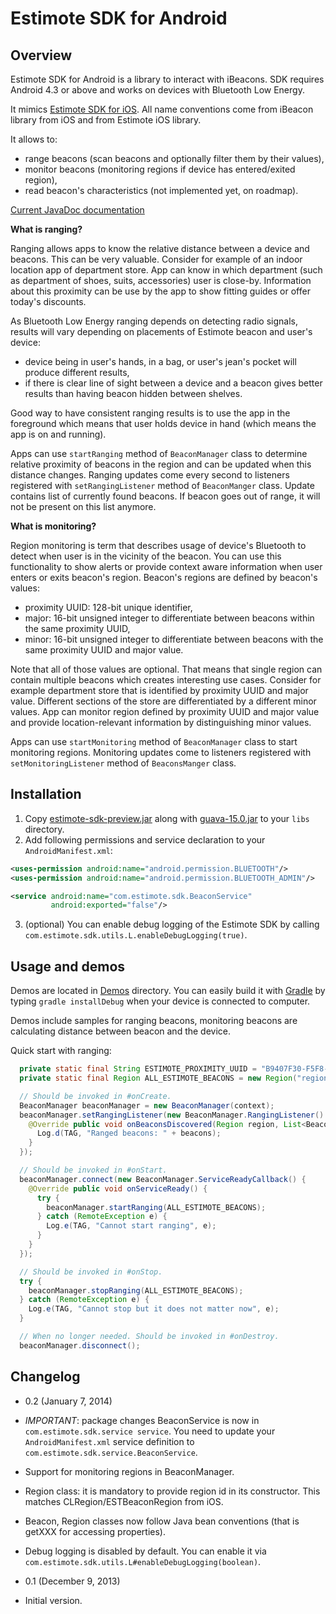 # Estimote SDK for Android #

## Overview ##

Estimote SDK for Android is a library to interact with iBeacons. SDK requires Android 4.3 or above and works on devices with Bluetooth Low Energy.

It mimics [Estimote SDK for iOS](https://github.com/Estimote/iOS-SDK). All name conventions come from iBeacon library from iOS and from Estimote iOS library.

It allows to:
- range beacons (scan beacons and optionally filter them by their values),
- monitor beacons (monitoring regions if device has entered/exited region),
- read beacon's characteristics (not implemented yet, on roadmap).

[Current JavaDoc documentation](http://estimote.github.io/Android-SDK/JavaDocs/)

**What is ranging?**

Ranging allows apps to know the relative distance between a device and beacons. This can be very valuable. Consider for example of an indoor location app of department store. App can know in which department (such as department of shoes, suits, accessories) user is close-by. Information about this proximity can be use by the app to show fitting guides or offer today's discounts.

As Bluetooth Low Energy ranging depends on detecting radio signals, results will vary depending on placements of Estimote beacon and user's device:
- device being in user's hands, in a bag, or user's jean's pocket will produce different results,
- if there is clear line of sight between a device and a beacon gives better results than having beacon hidden between shelves.

Good way to have consistent ranging results is to use the app in the foreground which means that user holds device in hand (which means the app is on and running).

Apps can use `startRanging` method of `BeaconManager` class to determine relative proximity of beacons in the region and can be updated when this distance changes. Ranging updates come every second to listeners registered with `setRangingListener` method of `BeaconManger` class. Update contains list of currently found beacons. If beacon goes out of range, it will not be present on this list anymore.

**What is monitoring?**

Region monitoring is term that describes usage of device's Bluetooth to detect when user is in the vicinity of the beacon. You can use this functionality to show alerts or provide context aware information when user enters or exits beacon's region. Beacon's regions are defined by beacon's values:

- proximity UUID: 128-bit unique identifier,
- major: 16-bit unsigned integer to differentiate between beacons within the same proximity UUID,
- minor: 16-bit unsigned integer to differentiate between beacons with the same proximity UUID and major value.

Note that all of those values are optional. That means that single region can contain multiple beacons which creates interesting use cases. Consider for example department store that is identified by proximity UUID and major value. Different  sections of the store are differentiated by a different minor values. App can monitor region defined by proximity UUID and major value and provide location-relevant information by distinguishing minor values.

Apps can use `startMonitoring` method of `BeaconManager` class to start monitoring regions. Monitoring updates come to listeners registered with `setMonitoringListener` method of `BeaconsManger` class.

## Installation ##

1. Copy [estimote-sdk-preview.jar](https://github.com/Estimote/Android-SDK/blob/master/EstimoteSDK/estimote-sdk-preview.jar) along with [guava-15.0.jar](https://github.com/Estimote/Android-SDK/blob/master/EstimoteSDK/guava-15.0.jar) to your `libs` directory.
2. Add following permissions and service declaration to your `AndroidManifest.xml`:

```xml
<uses-permission android:name="android.permission.BLUETOOTH"/>
<uses-permission android:name="android.permission.BLUETOOTH_ADMIN"/>
```

```xml
<service android:name="com.estimote.sdk.BeaconService"
         android:exported="false"/>
```

3. (optional) You can enable debug logging of the Estimote SDK by calling `com.estimote.sdk.utils.L.enableDebugLogging(true)`.

## Usage and demos ##

Demos are located in [Demos](https://github.com/Estimote/Android-SDK/tree/master/Demos) directory. You can easily build it with [Gradle](http://www.gradle.org/) by typing `gradle installDebug` when your device is connected to computer.

Demos include samples for ranging beacons, monitoring beacons are calculating distance between beacon and the device.

Quick start with ranging:

```java
  private static final String ESTIMOTE_PROXIMITY_UUID = "B9407F30-F5F8-466E-AFF9-25556B57FE6D";
  private static final Region ALL_ESTIMOTE_BEACONS = new Region("regionId", ESTIMOTE_PROXIMITY_UUID, null, null)

  // Should be invoked in #onCreate.
  BeaconManager beaconManager = new BeaconManager(context);
  beaconManager.setRangingListener(new BeaconManager.RangingListener() {
    @Override public void onBeaconsDiscovered(Region region, List<Beacon> beacons) {
      Log.d(TAG, "Ranged beacons: " + beacons);
    }
  });

  // Should be invoked in #onStart.
  beaconManager.connect(new BeaconManager.ServiceReadyCallback() {
    @Override public void onServiceReady() {
      try {
        beaconManager.startRanging(ALL_ESTIMOTE_BEACONS);
      } catch (RemoteException e) {
        Log.e(TAG, "Cannot start ranging", e);
      }
    }
  });

  // Should be invoked in #onStop.
  try {
    beaconManager.stopRanging(ALL_ESTIMOTE_BEACONS);
  } catch (RemoteException e) {
    Log.e(TAG, "Cannot stop but it does not matter now", e);
  }

  // When no longer needed. Should be invoked in #onDestroy.
  beaconManager.disconnect();
```

## Changelog ##

* 0.2 (January 7, 2014)
 * *IMPORTANT*: package changes BeaconService is now in `com.estimote.sdk.service service`. You need to update your `AndroidManifest.xml` service definition to `com.estimote.sdk.service.BeaconService`.
 * Support for monitoring regions in BeaconManager.
 * Region class: it is mandatory to provide region id in its constructor. This matches CLRegion/ESTBeaconRegion from iOS.
 * Beacon, Region classes now follow Java bean conventions (that is getXXX for accessing properties).
 * Debug logging is disabled by default. You can enable it via `com.estimote.sdk.utils.L#enableDebugLogging(boolean)`.

* 0.1 (December 9, 2013)
 * Initial version.

